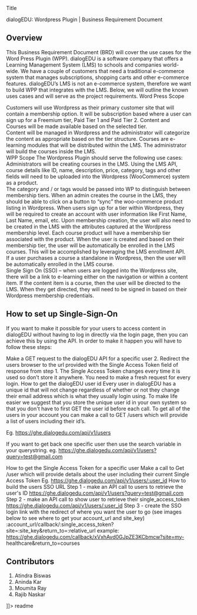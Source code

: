 <snippet>
  <content><![CDATA[
# ${1:Project Name}

## Title 
dialogEDU:  Wordpress Plugin | Business Requirement Document

## Overview
This Business Requirement Document (BRD) will cover the use cases for the Word Press Plugin (WPP).  dialogEDU is a software company that offers a Learning Management System (LMS) to schools and companies world-wide.  We have a couple of customers that need a traditional e-commerce system that manages subscriptions, shopping carts and other e-commerce features.  dialogEDU’s LMS is not an e-commerce system, therefore we want to build WPP that integrates with the LMS.  Below, we will outline the known uses cases and will serve as the project requirements. 
Word Press Scope

Customers will use Wordpress as their primary customer site that will contain a membership option. It will be subscription based where a user can sign up for a Freemium tier, Paid Tier 1 and Paid Tier 2.  Content and Courses will be made available based on the selected tier.  
Content will be managed in Wordpress and the administrator will categorize the content as appropriate based on the tier structure. 
Courses are e-learning modules that will be distributed within the LMS.  The administrator will build the courses inside the LMS.  
WPP Scope
The Wordpress Plugin should serve the following use cases:
Administrators will be creating courses in the LMS.  Using the LMS API, course details like ID, name, description, price, category, tags and other fields will need to be uploaded into the Wordpress (WooCommerce) system as a product.  
The category and / or tags would be passed into WP to distinguish between membership tiers. 
When an admin creates the course in the LMS, they should be able to click on a button to “sync” the woo-commerce product listing in Wordpress.
When users sign up for a tier within Wordpress, they will be required to create an account with user information like First Name, Last Name, email, etc.  Upon membership creation, the user will also need to be created in the LMS with the attributes captured at the Wordpress membership level. 
Each course product will have a membership tier associated with the product.  When the user is created and based on their membership tier, the user will be automatically be enrolled in the LMS courses.  This will be accomplished by leveraging the LMS enrollment API.  
If a user purchases a course a standalone in Wordpress, then the user will be automatically enrolled in the LMS course.  
Single Sign On (SSO) – when users are logged into the Wordpress site, there will be a link to e-learning either on the navigation or within a content item.  If the content item is a course, then the user will be directed to the LMS.  When they get directed, they will need to be signed in based on their Wordpress membership credentials. 

## How to set up Single-Sign-On

If you want to make it possible for your users to access content in dialogEDU without having to log in directly via the login page, then you can achieve this by using the API. 
In order to make it happen you will have to follow these steps: 

Make a GET request to the dialogEDU API for a specific user 2. Redirect the users browser to the url provided with the Single Access Token field of response 
from step 1. 
The Single Access Token changes every time it is used so don’t store it anywhere. You need to make a fresh request for every login. 
How to get the dialogEDU user id 
Every user in dialogEDU has a unique id that will not change regardless of whether or not they change their email address which is what they usually login using. 
To make life easier we suggest that you store the unique user id in your own system so that you don't have to first GET the user id before each call. 
To get all of the users in your account you can make a call to GET /users which will provide a list of users including their id’s. 

Eg. https://ghe.dialogedu.com/api/v1/users 

If you want to get back one specific user then use the search variable in your querystring. 
eg. https://ghe.dialogedu.com/api/v1/users?query=test@gmail.com 

How to get the Single Access Token for a specific user 
Make a call to Get /user which will provide details about the user including their current Single Access Token 
Eg. 
https://ghe.dialogedu.com/api/v1/users/:user_id 
How to build the users SSO URL 
Step 1 - make an API call to users to retrieve the user's ID 
https://ghe.dialogedu.com/api/v1/users?query=test@gmail.com 
Step 2 - make an API call to show user to retrieve their single_access_token 
https://ghe.dialogedu.com/api/v1/users/:user_id 
Step 3 - create the SSO login link with the redirect of where you want the user to go 
(see images below to see where to get your account_url and site_key) 
:account_url/callback/:single_access_token?site=:site_key&return_to=:relative_url 
example: https://ghe.dialogedu.com/callback/xVxhAvd0GJpZE3KCbmcw?site=my- healthcare&return_to=courses 

## Contributors

1. Atindra Biswas
2. Aninda Kar
3. Moumita Ray
4. Rajib Naskar

]]></content>
  <tabTrigger>readme</tabTrigger>
</snippet>